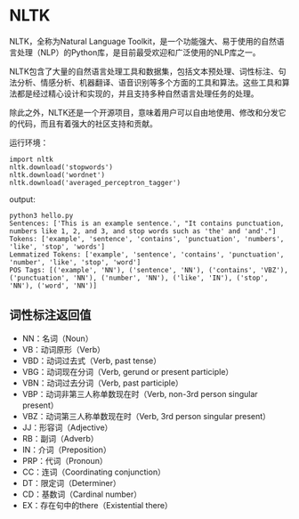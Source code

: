 # NLTK

NLTK，全称为Natural Language Toolkit，是一个功能强大、易于使用的自然语言处理（NLP）的Python库，是目前最受欢迎和广泛使用的NLP库之一。

NLTK包含了大量的自然语言处理工具和数据集，包括文本预处理、词性标注、句法分析、情感分析、机器翻译、语音识别等多个方面的工具和算法。这些工具和算法都是经过精心设计和实现的，并且支持多种自然语言处理任务的处理。

除此之外，NLTK还是一个开源项目，意味着用户可以自由地使用、修改和分发它的代码，而且有着强大的社区支持和贡献。

运行环境：

```python3
import nltk
nltk.download('stopwords')
nltk.download('wordnet')
nltk.download('averaged_perceptron_tagger')
```

output:

```
python3 hello.py
Sentences: ['This is an example sentence.', "It contains punctuation, numbers like 1, 2, and 3, and stop words such as 'the' and 'and'."]
Tokens: ['example', 'sentence', 'contains', 'punctuation', 'numbers', 'like', 'stop', 'words']
Lemmatized Tokens: ['example', 'sentence', 'contains', 'punctuation', 'number', 'like', 'stop', 'word']
POS Tags: [('example', 'NN'), ('sentence', 'NN'), ('contains', 'VBZ'), ('punctuation', 'NN'), ('number', 'NN'), ('like', 'IN'), ('stop', 'NN'), ('word', 'NN')]
```

## 词性标注返回值

- NN：名词（Noun）
- VB：动词原形（Verb）
- VBD：动词过去式（Verb, past tense）
- VBG：动词现在分词（Verb, gerund or present participle）
- VBN：动词过去分词（Verb, past participle）
- VBP：动词非第三人称单数现在时（Verb, non-3rd person singular present）
- VBZ：动词第三人称单数现在时（Verb, 3rd person singular present）
- JJ：形容词（Adjective）
- RB：副词（Adverb）
- IN：介词（Preposition）
- PRP：代词（Pronoun）
- CC：连词（Coordinating conjunction）
- DT：限定词（Determiner）
- CD：基数词（Cardinal number）
- EX：存在句中的there（Existential there）

